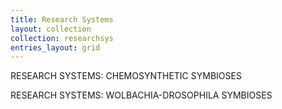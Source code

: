 ```yaml
---
title: Research Systems
layout: collection
collection: researchsys
entries_layout: grid
---
```


RESEARCH SYSTEMS: CHEMOSYNTHETIC SYMBIOSES

RESEARCH SYSTEMS: WOLBACHIA-DROSOPHILA SYMBIOSES
